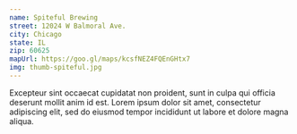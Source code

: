 ```yaml
---
name: Spiteful Brewing
street: 12024 W Balmoral Ave.
city: Chicago
state: IL
zip: 60625
mapUrl: https://goo.gl/maps/kcsfNEZ4FQEnGHtx7
img: thumb-spiteful.jpg
---
```


Excepteur sint occaecat cupidatat non proident, sunt in culpa qui officia deserunt mollit anim id est. Lorem ipsum dolor sit amet, consectetur adipiscing elit, sed do eiusmod tempor incididunt ut labore et dolore magna aliqua.
